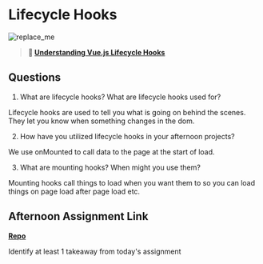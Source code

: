 # Lifecycle Hooks

![replace_me](https://codeworks.blob.core.windows.net/public/assets/img/illustrations/placeholder.svg)

> **📖 [Understanding Vue.js Lifecycle Hooks](https://codeworksacademy.com/fs-student-guide/resources/wk6/03-Vue-Lifecycle-Hooks)**

## Questions

1. What are lifecycle hooks? What are lifecycle hooks used for?

Lifecycle hooks are used to tell you what is going on behind the scenes. They let you know when something changes in the dom.

2. How have you utilized lifecycle hooks in your afternoon projects?

We use onMounted to call data to the page at the start of load.

3. What are mounting hooks? When might you use them?

Mounting hooks call things to load when you want them to so you can load things on page load after page load etc.

## Afternoon Assignment Link

**[Repo](https://github.com/ChristineKlosterman/summer22-gregslist-vue)**

Identify at least 1 takeaway from today's assignment
